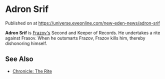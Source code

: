 # Adron Srif
Published on  at https://universe.eveonline.com/new-eden-news/adron-srif

**Adron Srif** is [Frazov's](2WO9juqY76bPjVokBnhnE8) Second and Keeper of Records. He undertakes a rite against Frasov. When he outsmarts Frazov, Frazov kills him, thereby dishonoring himself.

See Also
--------

-   [Chronicle: The Rite](7GvrxhBvup24zxNjSB1wvm)
